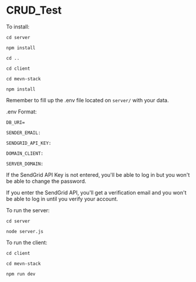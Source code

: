 # CRUD_Test
To install:

`cd server`

`npm install`

`cd ..`

`cd client`

`cd mevn-stack`

`npm install`

Remember to fill up the .env file located on `server/` with your data.

.env Format:

`DB_URI=`

`SENDER_EMAIL:`

`SENDGRID_API_KEY:`

`DOMAIN_CLIENT:`

`SERVER_DOMAIN:`

If the SendGrid API Key is not entered, you'll be able to log in but you won't be able to change the password.

If you enter the SendGrid API, you'll get a verification email and you won't be able to log in until you verify your account.

To run the server:

`cd server`

`node server.js`

To run the client:

`cd client`

`cd mevn-stack`

`npm run dev`